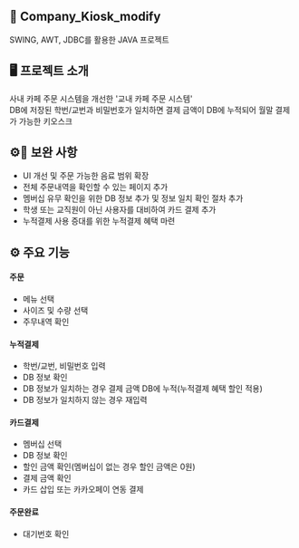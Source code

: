 ## 📝 Company_Kiosk_modify
SWING, AWT, JDBC를 활용한 JAVA 프로젝트

## 🖥️ 프로젝트 소개
사내 카페 주문 시스템을 개선한 '교내 카페 주문 시스템'
<br>
DB에 저장된 학번/교번과 비밀번호가 일치하면 결제 금액이 DB에 누적되어 월말 결제가 가능한 키오스크

## ⚙🔧 보완 사항
- UI 개선 및 주문 가능한 음료 범위 확장
- 전체 주문내역을 확인할 수 있는 페이지 추가
- 멤버십 유무 확인을 위한 DB 정보 추가 및 정보 일치 확인 절차 추가
- 학생 또는 교직원이 아닌 사용자를 대비하여 카드 결제 추가
- 누적결제 사용 증대를 위한 누적결제 혜택 마련

## ⚙️ 주요 기능
#### 주문
- 메뉴 선택
- 사이즈 및 수량 선택
- 주무내역 확인

#### 누적결제
- 학번/교번, 비밀번호 입력
- DB 정보 확인
- DB 정보가 일치하는 경우 결제 금액 DB에 누적(누적결제 혜택 할인 적용)
- DB 정보가 일치하지 않는 경우 재입력

#### 카드결제
- 멤버십 선택
- DB 정보 확인
- 할인 금액 확인(멤버십이 없는 경우 할인 금액은 0원)
- 결제 금액 확인
- 카드 삽입 또는 카카오페이 연동 결제

#### 주문완료
- 대기번호 확인
